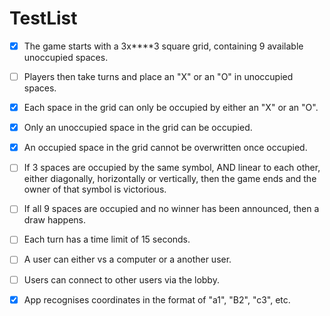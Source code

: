 # TestList

- [x] The game starts with a 3x****3 square grid, containing 9 available unoccupied spaces.
- [ ] Players then take turns and place an "X" or an "O" in unoccupied spaces.
- [x] Each space in the grid can only be occupied by either an "X" or an "O".
- [x] Only an unoccupied space in the grid can be occupied.
- [x] An occupied space in the grid cannot be overwritten once occupied.
- [ ] If 3 spaces are occupied by the same symbol, AND linear to each other, either diagonally, horizontally or vertically, then the game ends and the owner of that symbol is victorious.
- [ ] If all 9 spaces are occupied and no winner has been announced, then a draw happens.
- [ ] Each turn has a time limit of 15 seconds.
- [ ] A user can either vs a computer or a another user.
- [ ] Users can connect to other users via the lobby.

- [x] App recognises coordinates in the format of "a1", "B2", "c3", etc.